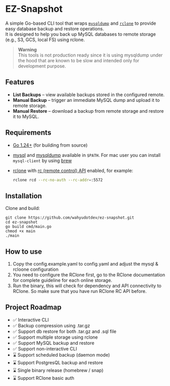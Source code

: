 # EZ-Snapshot

A simple Go-based CLI tool that wraps [`mysqldump`](https://dev.mysql.com/doc/refman/8.0/en/mysqldump.html) and [
`rclone`](https://rclone.org/) to provide easy database backup and restore operations.  
It is designed to help you back up MySQL databases to remote storage (e.g., S3, GCS, local FS) using rclone.

> **Warning**  
> This tools is not production ready since it is using mysqldump under the hood 
> that are known to be slow and intended only for development purpose.


## Features

- **List Backups** – view available backups stored in the configured remote.
- **Manual Backup** – trigger an immediate MySQL dump and upload it to remote storage.
- **Manual Restore** – download a backup from remote storage and restore it to MySQL.

## Requirements

- [Go 1.24+](https://go.dev/doc/install) (for building from source)
- [mysql](https://dev.mysql.com) and [mysqldump](https://dev.mysql.com/doc/refman/8.0/en/mysqldump.html) available in
  `$PATH`. For mac user you can install ```mysql-client``` by
  using [brew](https://formulae.brew.sh/formula/mysql-client)
- [rclone](https://rclone.org/) with [rc (remote control) API](https://rclone.org/rc/) enabled, for example:

  ```bash
  rclone rcd --rc-no-auth --rc-addr=:5572

## Installation

Clone and build:

```shell
git clone https://github.com/wahyudotdev/ez-snapshot.git
cd ez-snapshot
go build cmd/main.go
chmod +x main
./main
```

## How to use

1. Copy the config.example.yaml to config.yaml and adjust the mysql & rcloone configuration
2. You need to configure the RClone first, go to the RClone documentation for complete guideline for each online storage.
3. Run the binary, this will check for dependency and API connectivity to RClone. So make sure that you have run RClone
   RC API before.

## Project Roadmap

- ✅ Interactive CLI
- ✅ Backup compression using .tar.gz
- ✅ Support db restore for both .tar.gz and .sql file
- ✅ Support multiple storage using rclone
- ✅ Support MySQL backup and restore
- ✅️ Support non-interactive CLI
- ⌛️ Support scheduled backup (daemon mode)
- ⌛️ Support PostgresQL backup and restore
- ⌛️ Single binary release (homebrew / snap)
- ⌛️ Support RClone basic auth
